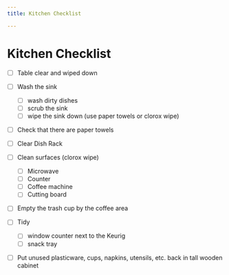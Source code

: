 ```yaml
---
title: Kitchen Checklist

---
```


# Kitchen Checklist
- [ ] Table clear and wiped down
- [ ] Wash the sink
    - [ ] wash dirty dishes
    - [ ] scrub the sink
    - [ ]  wipe the sink down (use paper towels or clorox wipe)
- [ ] Check that there are paper towels
- [ ] Clear Dish Rack
- [ ] Clean surfaces (clorox wipe)
  - [ ] Microwave
  - [ ] Counter
  - [ ] Coffee machine 
  - [ ] Cutting board
 - [ ] Empty the trash cup by the coffee area

- [ ] Tidy
    - [ ] window counter next to the Keurig
    - [ ] snack tray

- [ ] Put unused plasticware, cups, napkins, utensils, etc. back in tall wooden cabinet